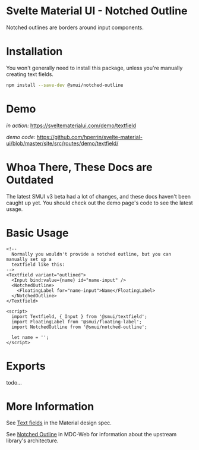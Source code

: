 # Svelte Material UI - Notched Outline

Notched outlines are borders around input components.

# Installation

You won't generally need to install this package, unless you're manually creating text fields.

```sh
npm install --save-dev @smui/notched-outline
```

# Demo

_in action:_ https://sveltematerialui.com/demo/textfield

_demo code:_ https://github.com/hperrin/svelte-material-ui/blob/master/site/src/routes/demo/textfield/

# Whoa There, These Docs are Outdated

The latest SMUI v3 beta had a lot of changes, and these docs haven't been caught up yet. You should check out the demo page's code to see the latest usage.

# Basic Usage

```svelte
<!--
  Normally you wouldn't provide a notched outline, but you can manually set up a
  textfield like this:
-->
<Textfield variant="outlined">
  <Input bind:value={name} id="name-input" />
  <NotchedOutline>
    <FloatingLabel for="name-input">Name</FloatingLabel>
  </NotchedOutline>
</Textfield>

<script>
  import Textfield, { Input } from '@smui/textfield';
  import FloatingLabel from '@smui/floating-label';
  import NotchedOutline from '@smui/notched-outline';

  let name = '';
</script>
```

# Exports

todo...

# More Information

See [Text fields](https://material.io/components/text-fields) in the Material design spec.

See [Notched Outline](https://github.com/material-components/material-components-web/tree/v10.0.0/packages/mdc-notched-outline) in MDC-Web for information about the upstream library's architecture.
